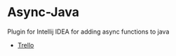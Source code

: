 # Async-Java
Plugin for Intellij IDEA for adding async functions to java

- [Trello](https://trello.com/b/LnWqeyCX/java)
